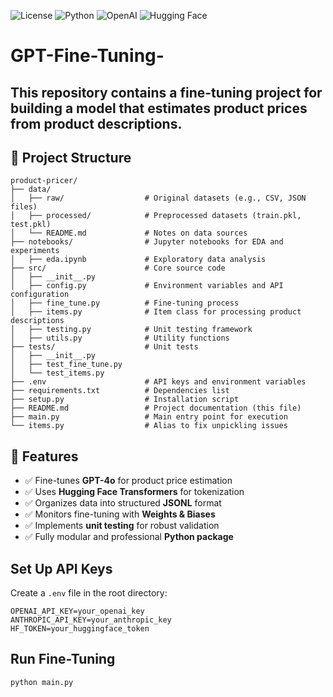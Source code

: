 ![License](https://img.shields.io/badge/license-MIT-blue.svg)
![Python](https://img.shields.io/badge/python-3.8+-blue.svg)
![OpenAI](https://img.shields.io/badge/OpenAI-GPT4o-orange.svg)
![Hugging Face](https://img.shields.io/badge/Hugging%20Face-Transformers-yellow.svg)

# GPT-Fine-Tuning-
This repository contains a fine-tuning project for building a model that estimates product prices from product descriptions.
---
## 📂 Project Structure
```plaintext
product-pricer/
├── data/
│   ├── raw/                  # Original datasets (e.g., CSV, JSON files)
│   ├── processed/            # Preprocessed datasets (train.pkl, test.pkl)
│   └── README.md             # Notes on data sources
├── notebooks/                # Jupyter notebooks for EDA and experiments
│   ├── eda.ipynb             # Exploratory data analysis
├── src/                      # Core source code
│   ├── __init__.py
│   ├── config.py             # Environment variables and API configuration
│   ├── fine_tune.py          # Fine-tuning process
│   ├── items.py              # Item class for processing product descriptions
│   ├── testing.py            # Unit testing framework
│   ├── utils.py              # Utility functions
├── tests/                    # Unit tests
│   ├── __init__.py
│   ├── test_fine_tune.py
│   └── test_items.py
├── .env                      # API keys and environment variables
├── requirements.txt          # Dependencies list
├── setup.py                  # Installation script
├── README.md                 # Project documentation (this file)
├── main.py                   # Main entry point for execution
└── items.py                  # Alias to fix unpickling issues
```



## 📌 Features
- ✅ Fine-tunes **GPT-4o** for product price estimation  
- ✅ Uses **Hugging Face Transformers** for tokenization  
- ✅ Organizes data into structured **JSONL** format  
- ✅ Monitors fine-tuning with **Weights & Biases**  
- ✅ Implements **unit testing** for robust validation  
- ✅ Fully modular and professional **Python package**  

## Set Up API Keys

Create a `.env` file in the root directory:

```env
OPENAI_API_KEY=your_openai_key
ANTHROPIC_API_KEY=your_anthropic_key
HF_TOKEN=your_huggingface_token
```

## Run Fine-Tuning

```sh
python main.py
```

